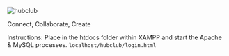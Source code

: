 ![hubclub](https://github.com/user-attachments/assets/e138facc-aa3b-4f25-966c-2fa8a2ea4722)

Connect, Collaborate, Create

Instructions: Place in the htdocs folder within XAMPP and start the Apache & MySQL processes. 
```localhost/hubclub/login.html```

